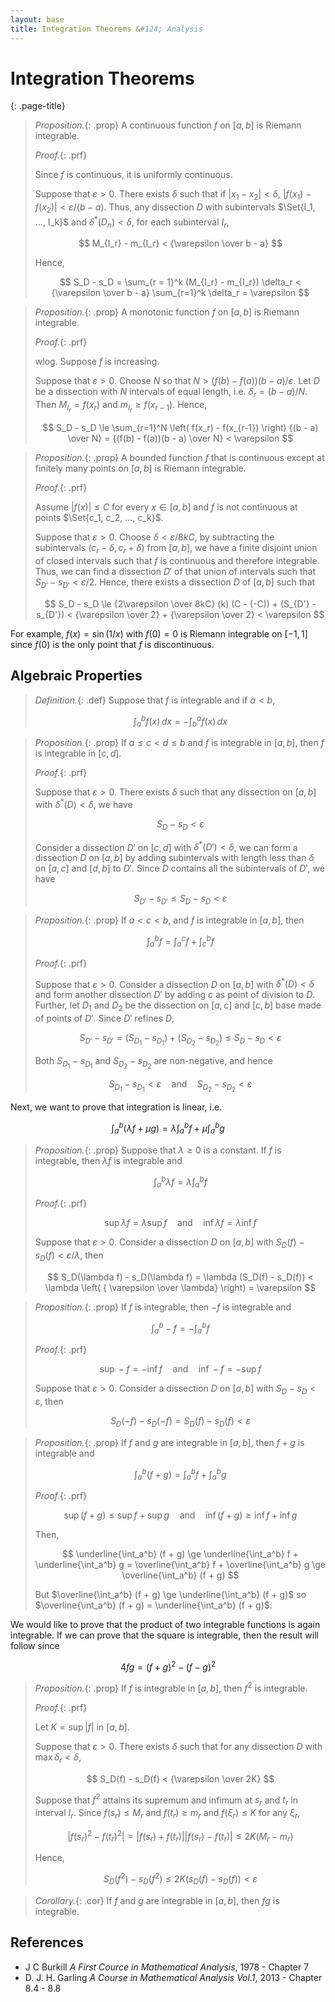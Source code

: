 ```yaml
---
layout: base
title: Integration Theorems &#124; Analysis
---
```


# Integration Theorems
{: .page-title}

> *Proposition.*{: .prop}
> A continuous function $f$ on $[a, b]$ is Riemann integrable.
>
> *Proof.*{: .prf}
>
> Since $f$ is continuous, it is uniformly continuous.
>
> Suppose that $\varepsilon > 0$. There exists $\delta$ such that if $\vert x_1 - x_2 \vert < \delta$, $\vert f(x_1) - f(x_2) \vert < \varepsilon / (b - a)$.
> Thus, any dissection $D$ with subintervals $\Set{I_1, ..., I_k}$ and $\delta^\ast(D_n) < \delta$, for each subinterval $I_r$,
>
> $$
  M_{I_r} - m_{I_r} < {\varepsilon \over b - a}
  $$
>
> Hence,
>
> $$
  S_D - s_D = \sum_{r = 1}^k (M_{I_r} - m_{I_r}) \delta_r < {\varepsilon \over b - a} \sum_{r=1}^k \delta_r = \varepsilon
  $$

> *Proposition.*{: .prop}
> A monotonic function $f$ on $[a, b]$ is Riemann integrable.
>
> *Proof.*{: .prf}
>
> wlog. Suppose $f$ is increasing.
>
> Suppose that $\varepsilon > 0$. Choose $N$ so that $N > (f(b) - f(a))(b - a)/\varepsilon$.
> Let $D$ be a dissection with $N$ intervals of equal length, i.e. $\delta_r = (b - a) / N$.
> Then $M_{I_r} = f(x_r)$ and $m_{I_r} \ge f(x_{r-1})$.
> Hence,
>
> $$
  S_D - s_D \le \sum_{r=1}^N \left( f(x_r) - f(x_{r-1}) \right) {(b - a) \over N} = {(f(b) - f(a))(b - a) \over N} < \varepsilon
  $$

> *Proposition.*{: .prop}
> A bounded function $f$ that is continuous except at finitely many points on $[a, b]$ is Riemann integrable.
>
> *Proof.*{: .prf}
>
> Assume $\vert f(x) \vert \le C$ for every $x \in [a, b]$ and $f$ is not continuous at points $\Set{c_1, c_2, ..., c_k}$.
>
> Suppose that $\varepsilon > 0$.
> Choose $\delta < \varepsilon / 8kC$, by subtracting the subintervals $(c_r - \delta, c_r + \delta)$ from $[a, b]$,
> we have a finite disjoint union of closed intervals such that $f$ is continuous and therefore integrable.
> Thus, we can find a dissection $D'$ of that union of intervals such that $S_{D'} - s_{D'} < \varepsilon/2$.
> Hence, there exists a dissection $D$ of $[a, b]$ such that
>
> $$
  S_D - s_D \le {2\varepsilon \over 8kC} (k) (C - (-C)) + (S_{D'} - s_{D'}) < {\varepsilon \over 2} + {\varepsilon \over 2} < \varepsilon
  $$

For example, $f(x) = \sin(1/x)$ with $f(0) = 0$ is Riemann integrable on $[-1, 1]$ since $f(0)$ is the only point that $f$ is discontinuous.

## Algebraic Properties

> *Definition.*{: .def}
> Suppose that $f$ is integrable and if $a < b$,
>
> $$
  \int_a^b f(x) \, dx = - \int_b^a f(x) \, dx
  $$

> *Proposition.*{: .prop}
> If $a \le c < d \le b$ and $f$ is integrable in $[a, b]$, then $f$ is integrable in $[c, d]$.
>
> *Proof.*{: .prf}
>
> Suppose that $\varepsilon > 0$.
> There exists $\delta$ such that any dissection on $[a, b]$ with $\delta^\ast(D) < \delta$, we have
>
> $$
  S_D - s_D < \varepsilon
  $$
>
> Consider a dissection $D'$ on $[c, d]$ with $\delta^\ast(D') < \delta$,
> we can form a dissection $D$ on $[a, b]$ by adding subintervals with length less than $\delta$ on $[a, c]$ and $[d, b]$ to $D'$.
> Since $D$ contains all the subintervals of $D'$, we have
>
> $$
  S_{D'} - s_{D'} \le S_D - s_D < \varepsilon
  $$

> *Proposition.*{: .prop}
> If $a < c < b$, and $f$ is integrable in $[a, b]$, then
>
> $$
  \int_a^b f = \int_a^c f + \int_c^b f
  $$
>
> *Proof.*{: .prf}
>
> Suppose that $\varepsilon > 0$.
> Consider a dissection $D$ on $[a, b]$ with $\delta^\ast(D) < \delta$ and form another dissection $D'$ by adding $c$ as point of division to $D$.
> Further, let $D_1$ and $D_2$ be the dissection on $[a, c]$ and $[c, b]$ base made of points of $D'$.
> Since $D'$ refines $D$,
>
> $$
  S_{D'} - s_{D'} = (S_{D_1} - s_{D_1}) + (S_{D_2} - s_{D_2}) \le S_D - s_D < \varepsilon
  $$
>
> Both $S_{D_1} - s_{D_1}$ and $S_{D_2} - s_{D_2}$ are non-negative, and hence
>
> $$
  S_{D_1} - s_{D_1} < \varepsilon \quad \text{and} \quad S_{D_2} - s_{D_2} < \varepsilon
  $$

Next, we want to prove that integration is linear, i.e.

$$
\int_a^b (\lambda f + \mu g) = \lambda \int_a^b f + \mu \int_a^b g
$$

> *Proposition.*{: .prop}
> Suppose that $\lambda \ge 0$ is a constant.
> If $f$ is integrable, then $\lambda f$ is integrable and
>
> $$
  \int_a^b \lambda f = \lambda \int_a^b f
  $$
>
> *Proof.*{: .prf}
>
> $$
  \sup \lambda f = \lambda \sup f \quad \text{and} \quad \inf \lambda f = \lambda \inf f
  $$
>
> Suppose that $\varepsilon > 0$.
> Consider a dissection $D$ on $[a, b]$ with $S_D(f) - s_D(f) < \varepsilon / \lambda$, then
>
> $$
  S_D(\lambda f) - s_D(\lambda f) = \lambda (S_D(f) - s_D(f)) < \lambda \left( { \varepsilon \over \lambda} \right) = \varepsilon
  $$

> *Proposition.*{: .prop}
> If $f$ is integrable, then $-f$ is integrable and
>
> $$
  \int_a^b -f = - \int_a^b f
  $$
>
> *Proof.*{: .prf}
>
> $$
  \sup -f = -\inf f \quad \text{and} \quad \inf -f = -\sup f
  $$
>
> Suppose that $\varepsilon > 0$.
> Consider a dissection $D$ on $[a, b]$ with $S_D - s_D < \varepsilon$, then
>
> $$
  S_D(-f) - s_D(-f) = S_D(f) - s_D(f) < \varepsilon
  $$

> *Proposition.*{: .prop}
> If $f$ and $g$ are integrable in $[a, b]$, then $f + g$ is integrable and
>
> $$
  \int_a^b (f + g) = \int_a^b f + \int_a^b g
  $$
>
> *Proof.*{: .prf}
>
> $$
  \sup (f + g) \le \sup f + \sup g \quad \text{and} \quad \inf (f + g) \ge \inf f + \inf g
  $$
>
> Then,
>
> $$
  \underline{\int_a^b} (f + g) \ge \underline{\int_a^b} f + \underline{\int_a^b} g = \overline{\int_a^b} f + \overline{\int_a^b} g \ge \overline{\int_a^b} (f + g)
  $$
>
> But $\overline{\int_a^b} (f + g) \ge \underline{\int_a^b} (f + g)$ so $\overline{\int_a^b} (f + g) = \underline{\int_a^b} (f + g)$.

We would like to prove that the product of two integrable functions is again integrable.
If we can prove that the square is integrable, then the result will follow since

$$
4fg = (f + g)^2 - (f - g)^2
$$

> *Proposition.*{: .prop}
> If $f$ is integrable in $[a, b]$, then $f^2$ is integrable.
>
> *Proof.*{: .prf}
>
> Let $K = \sup \vert f \vert$ in $[a, b]$.
>
> Suppose that $\varepsilon > 0$.
> There exists $\delta$ such that for any dissection $D$ with $\max \delta_r < \delta$,
>
> $$
  S_D(f) - s_D(f) < {\varepsilon \over 2K}
  $$
>
> Suppose that $f^2$ attains its supremum and infimum at $s_r$ and $t_r$ in interval $I_r$.
> Since $f(s_r) \le M_r$ and $f(t_r) \ge m_r$ and $f(\xi_r) \le K$ for any $\xi_r$,
>
> $$
  \vert f(s_r)^2 - f(t_r)^2 \vert = \vert f(s_r) + f(t_r) \vert \vert f(s_r) - f(t_r) \vert \le 2K(M_r - m_r)
  $$
>
> Hence,
>
> $$
  S_D(f^2) - s_D(f^2) \le 2K (s_D(f) - s_D(f)) < \varepsilon
  $$

> *Corollary.*{: .cor}
> If $f$ and $g$ are integrable in $[a, b]$, then $fg$ is integrable.

## References

* J C Burkill _A First Cource in Mathematical Analysis_, 1978 - Chapter 7
* D. J. H. Garling _A Course in Mathematical Analysis Vol.1_, 2013 - Chapter 8.4 - 8.8
